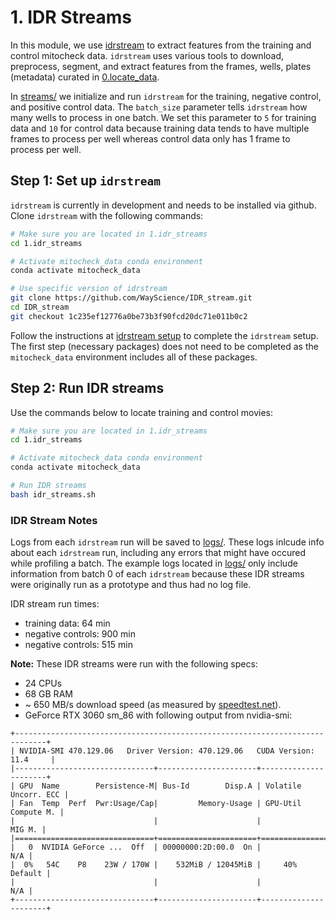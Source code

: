 # 1. IDR Streams

In this module, we use [idrstream](https://github.com/WayScience/IDR_stream) to extract features from the training and control mitocheck data.
`idrstream` uses various tools to download, preprocess, segment, and extract features from the frames, wells, plates (metadata) curated in [0.locate_data](../0.locate_data).

In [streams/](streams/) we initialize and run `idrstream` for the training, negative control, and positive control data.
The `batch_size` parameter tells `idrstream` how many wells to process in one batch.
We set this parameter to `5` for training data and `10` for control data because training data tends to have multiple frames to process per well whereas control data only has 1 frame to process per well.

## Step 1: Set up `idrstream`

`idrstream` is currently in development and needs to be installed via github.
Clone `idrstream` with the following commands:

```sh
# Make sure you are located in 1.idr_streams
cd 1.idr_streams

# Activate mitocheck_data conda environment
conda activate mitocheck_data

# Use specific version of idrstream
git clone https://github.com/WayScience/IDR_stream.git
cd IDR_stream
git checkout 1c235ef12776a0be73b3f90fcd20dc71e011b0c2
```

Follow the instructions at [idrstream setup](https://github.com/WayScience/IDR_stream#setup) to complete the `idrstream` setup.
The first step (necessary packages) does not need to be completed as the `mitocheck_data` environment includes all of these packages.

## Step 2: Run IDR streams

Use the commands below to locate training and control movies:

```sh
# Make sure you are located in 1.idr_streams
cd 1.idr_streams

# Activate mitocheck_data conda environment
conda activate mitocheck_data

# Run IDR streams
bash idr_streams.sh
```

### IDR Stream Notes

Logs from each `idrstream` run will be saved to [logs/](streams/logs/).
These logs inlcude info about each `idrstream` run, including any errors that might have occured while profiling a batch.
The example logs located in [logs/](streams/logs/) only include information from batch 0 of each `idrstream` because these IDR streams were originally run as a prototype and thus had no log file.

IDR stream run times:
- training data: 64 min
- negative controls: 900 min
- negative controls: 515 min

**Note:** These IDR streams were run with the following specs:

- 24 CPUs
- 68 GB RAM
- ~ 650 MB/s download speed (as measured by [speedtest.net](https://www.speedtest.net/)).
- GeForce RTX 3060 sm_86 with following output from nvidia-smi:
```
+-----------------------------------------------------------------------------+
| NVIDIA-SMI 470.129.06   Driver Version: 470.129.06   CUDA Version: 11.4     |
|-------------------------------+----------------------+----------------------+
| GPU  Name        Persistence-M| Bus-Id        Disp.A | Volatile Uncorr. ECC |
| Fan  Temp  Perf  Pwr:Usage/Cap|         Memory-Usage | GPU-Util  Compute M. |
|                               |                      |               MIG M. |
|===============================+======================+======================|
|   0  NVIDIA GeForce ...  Off  | 00000000:2D:00.0  On |                  N/A |
|  0%   54C    P8    23W / 170W |    532MiB / 12045MiB |     40%      Default |
|                               |                      |                  N/A |
+-------------------------------+----------------------+----------------------+
```